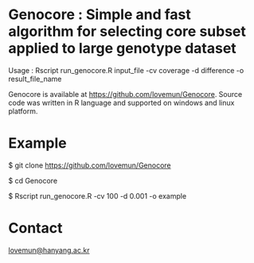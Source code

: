 # Genocore : Simple and fast algorithm for selecting core subset applied to large genotype dataset
Usage : Rscript run_genocore.R input_file -cv coverage -d difference -o result_file_name

Genocore is available at https://github.com/lovemun/Genocore. Source code was written in R language and supported on windows and linux platform. 

# Example

$ git clone https://github.com/lovemun/Genocore

$ cd Genocore

$ Rscript run_genocore.R -cv 100 -d 0.001 -o example

# Contact

lovemun@hanyang.ac.kr
